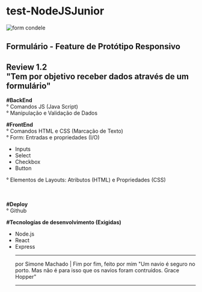 # test-NodeJSJunior
![form condele](https://user-images.githubusercontent.com/15821242/68523542-8a31e900-0299-11ea-97f4-7201b6422460.jpg)

Formulário - Feature de Protótipo Responsivo 
---------------
Review 1.2 <br/>
"Tem por objetivo receber dados através de um formulário"
--------------
<p>
<b>#BackEnd </b>  <br/>
° Comandos JS (Java Script) <br/>
° Manipulação e Validação de Dados  <br/>
</p>

<b>#FrontEnd </b> <br/>
° Comandos HTML e CSS (Marcação de Texto)  <br/>
° Form: Entradas e propriedades (I/O)  <br/>
<ul>
<li> Inputs </li> 
<li> Select </li> 
<li> Checkbox </li> 
<li> Button </li> 
</ul>
° Elementos de Layouts: Atributos (HTML) e Propriedades (CSS)  <br/>
<br/>
<br/>

<b> #Deploy </b> <br/>
° Github  <br/>

<b> #Tecnologías de desenvolvimento (Exigidas)  </b>
<ul> 
<li> Node.js</li>
<li> React</li>
<li> Express</li>


*******************
por Simone Machado
| Fim por fim, feito por mim
"Um navio é seguro no porto. Mas não é para isso que os navios foram contruídos. Grace Hopper"
*******************
